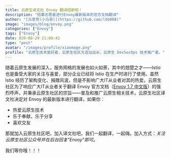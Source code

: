 ```yaml
---
title: 云原生译文社 Envoy 翻译招新啦！
description: "招募志愿者进行Envoy最新版本的官方文档翻译"
author: "[马景贺(小马哥)](https://github.com/lhb008)"
image: "images/blog/envoy.png"
categories: ["Envoy"]
tags: ["Envoy"]
date: 020-08-29 21:09:42
type: "post"
avatar: "/images/profile/xiaomage.png"
profile: "云原生技术爱好者，云原生社区大连站站长，云原生 DevSecOps 技术推广者。"
---
```


随着云原生发展的深入，服务网格的发展也如火如荼，其中的翘楚之才——Istio 也是备受大家的关注与喜爱，部分企业已经将 Istio 在生产时进行了使用。虽然 Istio 经历了架构变化、捐赠风波，但是不影响广大IT从业者对其的热爱。云原生社区为了响应广大IT从业者关于翻译 Envoy 官方文档（[Envoy 1.7 中文版](https://www.servicemesher.com/envoy/)）的强烈呼声，并秉承云原生社区的宗旨——普及和推广云原生相关技术，云原生社区译文社决定对 Envoy 的最新版本进行翻译，如果你：

* 热爱云原生技术
* 乐于奉献，乐于分享
* 喜欢交友

那就加入云原生社区吧，加入译文社吧，我们一起翻译，一起嗨。加入方式：*关注云原生社区公众号并在后台回复"Envoy"即可*。

我们等你哦！！！

